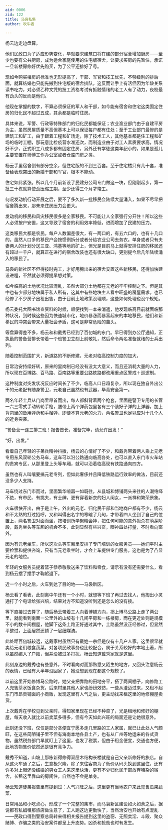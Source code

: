 ```yaml
---
aid: 0006
zid: 122
title: 马袅私集
author: 吹牛者

---
```




  杨云边走边盘算。

  他们民政口为了适应形势变化，早就要求建筑口将在建的部分宿舍增加厨房——至少也要有公共厨房，成为适合家庭使用的住宅版宿舍，让要求买房的先暂住，承诺一旦新楼房修好优先购买，为了公平还排好了号。

  现如今购买楼房的标准也无形提高了，干部、军官和技工优先，不够级别的排后面，就算结婚也只能先搬到住宅版的宿舍排队，这反而让手上有活但因为年龄关系读书吃力，对必须乙种文凭的技工资格考试有抵触情绪的老工人有了动力，夜校最有劲头的反而是他们。

  他现在掌握的数字，不算必须保证的军人和干部，如今能有宿舍和住宅这类固定住房的归化民不超过五成，其余都是临时住房。

  具体来说，军警、行政等特殊部门的归化民都能保证；农业渔业部门由于自建平房为主，虽然房屋质量不高但基本上可以保证每户都有住处；至于工业部门最惨的是建筑工和矿工，由于跟着工程和矿场走，除了技术工人，其他基本都是住工程和矿场的临时工棚，那玩意比检疫营水准还次，而制造业由于对工人素质要求高，情况好不少，正式职工八成多都有固定住房，另外还有学徒这类年纪小的，如果是孤儿主要安置在师傅工作办公室或者仓库门房之类。

  杨云手里宿舍倒有部分空余，但住宅版的不到三百套。至于住宅楼只有几十套，准备给表现突出的新婚干部和军官，根本不能动。

  住宅如此紧张。所以几个月前新设了民建分公司专门做这一块，但刚刚起步，第一批三十栋就算使劲压缩工期，至少还得三个月才竣工。

  何况发动机行动开展之后，要不了多久新一批移民会陆续大量涌入，如果不尽早把宿舍腾出来，那未来住房压力会更大。

  发动机的移民和风灾移民很多是全家移民。不可能让人全家强行分开住！所以这些人必须按户安置，这又导致了宿舍的利用效率降低，进而增加了民建的压力。

  这类移民大都是农民。每户人数偏差很大，有一两口的，有五六口的，也有十几口的。虽然人口多的移民户会按惯例拆分或者分给农业公司去务农。单身或者只有夫妻两人的计划分送三亚、鸿基等地的矿上，但光是目前马上就得安排住房的移民还有超过一千户，就算正在进行的宿舍改装也还有很大缺口，更别提今后几年陆续涌入的移民了。

  马袅的新社区不但得按时完工，才好用腾出来的宿舍安置这些新移民，还得加快建设进程，不然就必须得提早想对策。

  如今临高的土地状况比较混乱，虽然大部分土地都在元老的牢牢控制之下。但是其中也有少部分地块属于私人所有，这其中有些地块主人看中旺盛的房屋需求。也已经修了不少房子出租出售，由于目前土地政策没理顺，这些如何处理也没个规矩。

  杨云委托大图书馆查资料的时候，顺便找到一本来消遣，他发现临高目前就面临那种状况，到时候这些因为快速城市化，地价暴涨而暴富起来的本地移民，他们和新移民的冲突会带来大量社会矛盾，这可是非常危险的苗头。

  等盘算得差不多，杨云和和戴秀已经到了百仞城的东门。早已得到办公厅通知，正执勤的警备营排长带着一个班警卫立刻上前敬礼，然后命令两名准备就绪的士兵出列。

  随着控制范围扩大，新道路的不断修建，元老对临高控制力度的加大，

  日常治安持续好转，原来的里岗制已经没有没太大意义，而且还消耗大量的人力，所以现在百博路、百马路、百南路等重要公路铁路都改用重点区警戒＋巡逻制。

  这种制度对突发状况反应时间长了不少，临高人口日趋复杂，所以现在独自外出公干的元老配有随身警卫，元老自己虽然也有武器，毕竟安全第一。

  两名年轻士兵从门岗里昂首而出，每人都斜背着两个枪套，里面是警卫专用的长管一六三零式手动转轮手枪，腰带上两个弹药包里各有三个装好子弹的上弹器，加上背包里的备用弹药和手榴弹，即便不算元老的火力，两名警卫也足以应对十几个人的近身突袭。

  “警备营一连三排二班！报告首长，准备完毕，请允许出发！”

  “好，出发。”

  看着自己年轻的子弟兵精神抖擞，杨云的心情好了不少，和戴秀带着两人乘上元老专用东风双轮公务马车，这车可以沿公路通向临高各处，也可以直入东门市火车站的贵宾专区，从那里登上头等车厢，就可以沿着临高现有铁路通向四方。

  虽然也有人叫嚷要搞元老专列，但如此奢侈并且降低铁路运行效率的做法，目前还没多少人支持。

  马车绕过东门市而过，里面繁华喧嚣一如既往，从县城和博铺两头来往的人潮络绎不绝，有市民、有挑夫，有士绅，更有穿着新衣的妇人闺女，一派祥和繁荣景象。

  火车很快开出，由于是上午，外出的元老、归化民干部和当地商户都有不少，杨云和不太熟的打过招呼，又和叫得出名字的寒暄了几句，才带着四人坐到了自己的位置上，两名警卫对面而坐，按培训所学聚精会神，把任何可能的意外扼杀在萌芽阶段，戴秀坐头等车厢的机会不多，此刻显然有些兴奋，眼神四处打量，不时看向窗外。

  因为有元老坐车，所以这次头等车厢里安排了专门培训的女服务员——她们平时主要检票和提供咨询，只有当元老乘坐时，才会上车提供专门服务，这也是为了凸显元老的地位。

  年轻的女服务员提着篮子恭恭敬敬送来了饮料和零食，请示有没有还需要什么，看到杨云摆了摆手才鞠躬退下。

  近一个小时之后，火车到达了目的地——马袅新区。

  杨云看了看表，此刻离中午还有一个小时，就想等下班了再过去找人，他掏出小灵通打了个电话给张兴培，结果对方不知道没听到还是怎么的没有接。

  等下直接过去算了，随后杨云带着三人向着博铺方向，拐上博马公路上走了两公里，就能看到南面一公里外的山坡有十几间平房和一栋楼房，而在更近处则是规模不小的数十间棚屋，他脚下这条土路正好通过其中，土路虽然没正经修过，但显然平整过，上面居然还铺了一层细煤渣。

  此处距百仞城较远，这戴家村虽然只有戴姓一宗但是仅有十几户人家。这里很早就卖给元老们粮食蔬菜，对各项民政事务也比较配合，属于关系较好的本地土著，所以虽然编入了户籍，但并没被过多打扰，杨云知道戴秀家就是这里。

  此刻身边的戴秀也有些意外，不时看向对面那熟悉又陌生的地方，又回头注意杨云的表情，已经有大半年没回家了，她没想到现在都这个规模了。

  以前这里开始修博马公路时，她父亲把靠路的田地夯平，搭了两间棚子，向修路工人兜售茶水饭食杂货，后来村里其他人家也纷纷效仿，一些从澄迈过来，又租不起东门市昂贵铺面的小商贩，发现这里有人气之后，更主动找来租这里的地修棚屋卖货。

  上次戴秀在学校见到父亲时，得知家里现在已经不种菜了，光是租地和修好的棚屋，每天收入就比以前卖菜多得多，但有今天如此兴旺的局面还是让她很意外。

  此刻还没下班，仅仅是部分贪便宜宁愿多走几里路的工人家属，就已让此处人气颇旺，在这些简陋铺子里不但有海南本地各县土产，也有从广州等地运来的各式货物，虽然税务部门早就盯上了这里，也发了税票，但由于租金便宜，交通也方便，此地货物售价依然还是很有竞争力。

  戴秀不知道，山坡上那栋新得修得双层木结构长楼就是自己父亲新修好的旅店。自从这火车通了之后，生意极兴隆，除了来往客商为了低价从码头换到这里住，还有许多对上眼还没结婚的男女工人来这里快活，更有不少归化民干部放弃嘈杂的宿舍，长租这里靠山的房间住，自然也不会是单身。

  杨云知道徒弟报告里有提到过：人气兴旺之后，这里更有当地农户来此兜售瓜果蔬菜、

  日常用品和小吃点心，形成了一个完整的集市，而马袅新区建设如火如荼之后，据说都有私娼租那旅店做生意了，工人跑这边更勤快了，当然治安也开始有点混乱——民政口得到警察总局转来得相关报告提到这里的盗窃、无照卖淫、斗殴、聚众赌博、诈骗之类的治安案件都呈上升态势。凶杀和抢劫也时有发生。



